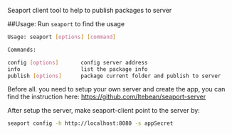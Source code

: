 Seaport client tool to help to publish packages to server

##Usage:
Run `seaport` to find the usage
```bash
Usage: seaport [options] [command]

Commands:

config [options]       config server address
info                   list the package info
publish [options]      package current folder and publish to server
```

Before all. you need to setup your own server and create the app, you can find the instruction here: https://github.com/ltebean/seaport-server

After setup the server, make seaport-client point to the server by:
```bash
seaport config -h http://localhost:8080 -s appSecret
```

